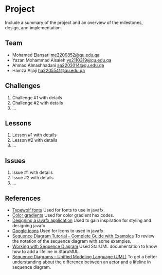 # Project
 
Include a summary of the project and an overview of the milestones, design, and implementation.
 
## Team
 
- Mohamed Elansari me2209852@qu.edu.qa
- Yazan Mohammad Alsaleh ys2110319@qu.edu.qa
- Ahmad Almashhadani aa2203014@qu.edu.qa 
- Hamza Aljaji ha2205541@qu.edu.qa
 
## Challenges
 
1. Challenge #1 with details
2. Challenge #2 with details
3. ...
 
## Lessons
 
1. Lesson #1 with details
2. Lesson #2 with details
3. ...
 
## Issues
 
1. Issue #1 with details
2. Issue #2 with details
3. ...
 
## References
 
- [Typewolf fonts](https://www.typewolf.com/google-fonts) Used for fonts to use in javafx.
- [Color gradients](https://mycolor.space/?hex=%238A1538&sub=1) Used for color gradient hex codes.
- [Designing a javafx application](https://youtu.be/Aliw3lNRzfc?si=BnYgEL5zKFFszB-I) Used to gain inspiration for styling and  designing javafx.
- [Google icons](https://fonts.google.com/icons) Used for icons to used in javafx.
- [Sequence Diagram Tutorial – Complete Guide with Examples](https://creately.com/guides/sequence-diagram-tutorial/) To review the notation of the sequence diagram with some examples.
- [Working with Sequence Diagram](https://staruml.readthedocs.io/en/latest/modeling-with-uml/working-with-sequence-diagram.html#:~:text=UML%20Sequence%20Diagram.-,Lifeline,as%20the%20size%20of%20Lifeline.) Used StarUML documentation to know how to add a lifeline in StaruMUL.
- [Sequence Diagrams – Unified Modeling Language (UML)](https://www.geeksforgeeks.org/unified-modeling-language-uml-sequence-diagrams/#11-actors) To get a better understanding about the difference between an actor and a lifeline in sequence diagram.